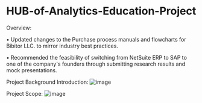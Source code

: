 # HUB-of-Analytics-Education-Project

Overview:

•	Updated changes to the Purchase process manuals and flowcharts for Bibitor LLC. to mirror industry best practices.

•	Recommended the feasibility of switching from NetSuite ERP to SAP to one of the company's founders through submitting research results and mock presentations.

Project Background Introduction:
![image](https://github.com/SeanZhang02/HUB-of-Analytics-Education-Project/assets/115121961/f2e2238c-f736-4db1-ab08-85137e43fa81)

Project Scope:
![image](https://github.com/SeanZhang02/HUB-of-Analytics-Education-Project/assets/115121961/2329d69e-5257-47d9-8065-e675067dced0)
